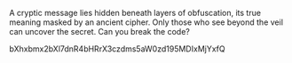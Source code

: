 A cryptic message lies hidden beneath layers of obfuscation, its true meaning masked by an ancient cipher. Only those who see beyond the veil can uncover the secret. Can you break the code?

bXhxbmx2bXl7dnR4bHRrX3czdms5aW0zd195MDIxMjYxfQ